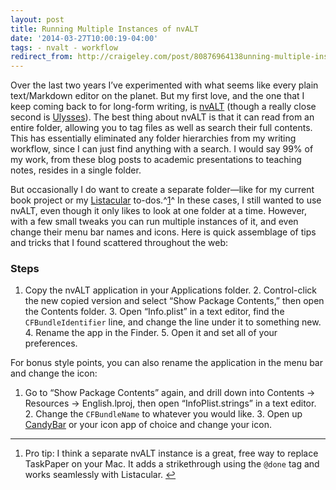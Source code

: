 ```yaml
---
layout: post 
title: Running Multiple Instances of nvALT 
date: '2014-03-27T10:00:19-04:00' 
tags: - nvalt - workflow 
redirect_from: http://craigeley.com/post/80876964138unning-multiple-instances-of-nvalt 
---
```


Over the last two years I’ve experimented with what seems like every plain text/Markdown editor on the planet. But my first love, and the one that I keep coming back to for long-form writing, is [nvALT](http://brettterpstra.com/projectsvalt/) (though a really close second is [Ulysses](http://www.ulyssesapp.com/)). The best thing about nvALT is that it can read from an entire folder, allowing you to tag files as well as search their full contents. This has essentially eliminated any folder hierarchies from my writing workflow, since I can just find anything with a search. I would say 99% of my work, from these blog posts to academic presentations to teaching notes, resides in a single folder.

But occasionally I do want to create a separate folder—like for my current book project or my [Listacular](http://www.bloomingsoft.com/listacular/) to-dos.^[1](#fn:p80876964138-14322182)^ In these cases, I still wanted to use nvALT, even though it only likes to look at one folder at a time. However, with a few small tweaks you can run multiple instances of it, and even change their menu bar names and icons. Here is quick assemblage of tips and tricks that I found scattered throughout the web:

### Steps

1.  Copy the nvALT application in your Applications folder. 2.  Control-click the new copied version and select “Show Package Contents,” then open the Contents folder. 3.  Open “Info.plist” in a text editor, find the `CFBundleIdentifier` line, and change the line under it to something new. 4.  Rename the app in the Finder. 5.  Open it and set all of your preferences.

For bonus style points, you can also rename the application in the menu bar and change the icon:

1.  Go to “Show Package Contents” again, and drill down into Contents → Resources → English.lproj, then open “InfoPlist.strings” in a text editor. 2.  Change the `CFBundleName` to whatever you would like. 3.  Open up [CandyBar](http://www.panic.com/blog/candybar-mountain-lion-and-beyond/) or your icon app of choice and change your icon.

* * * * *

1.  Pro tip: I think a separate nvALT instance is a great, free way to replace TaskPaper on your Mac. It adds a strikethrough using the `@done` tag and works seamlessly with Listacular. [↩](#fnref:p80876964138-14322182)


